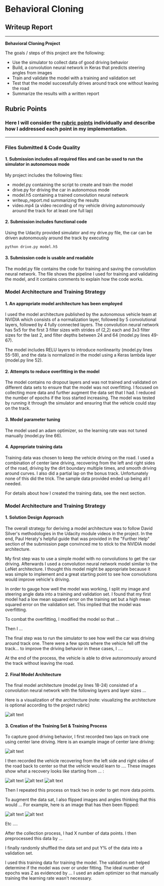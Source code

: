 # **Behavioral Cloning** 

## Writeup Report

---

**Behavioral Cloning Project**

The goals / steps of this project are the following:
* Use the simulator to collect data of good driving behavior
* Build, a convolution neural network in Keras that predicts steering angles from images
* Train and validate the model with a training and validation set
* Test that the model successfully drives around track one without leaving the road
* Summarize the results with a written report


[//]: # (Image References)

[image1]: ./examples/placeholder.png "Model Visualization"
[image2]: ./examples/placeholder.png "Grayscaling"
[image3]: ./examples/placeholder_small.png "Recovery Image"
[image4]: ./examples/placeholder_small.png "Recovery Image"
[image5]: ./examples/placeholder_small.png "Recovery Image"
[image6]: ./examples/placeholder_small.png "Normal Image"
[image7]: ./examples/placeholder_small.png "Flipped Image"

## Rubric Points
### Here I will consider the [rubric points](https://review.udacity.com/#!/rubrics/432/view) individually and describe how I addressed each point in my implementation.  

---
### Files Submitted & Code Quality

#### 1. Submission includes all required files and can be used to run the simulator in autonomous mode

My project includes the following files:
* model.py containing the script to create and train the model
* drive.py for driving the car in autonomous mode
* model.h5 containing a trained convolution neural network 
* writeup_report.md summarizing the results
* video.mp4 (a video recording of my vehicle driving autonomously around the track for at least one full lap)

#### 2. Submission includes functional code
Using the Udacity provided simulator and my drive.py file, the car can be driven autonomously around the track by executing 
```sh
python drive.py model.h5
```

#### 3. Submission code is usable and readable

The model.py file contains the code for training and saving the convolution neural network. The file shows the pipeline I used for training and validating the model, and it contains comments to explain how the code works.

### Model Architecture and Training Strategy

#### 1. An appropriate model architecture has been employed

I used the model architecture published by the autonomous vehicle team at NVIDIA which consists of a normalization layer, followed by 5 convolutional layers, followed by 4 fully connected layers. The convolution neural network has 5x5 for the first 3 filter sizes with strides of (2,2) each and 3x3 filter sizes for the last 2, and filter depths between 24 and 64 (model.py lines 49-67).

The model includes RELU layers to introduce nonlinearity (model.py lines 55-59), and the data is normalized in the model using a Keras lambda layer (model.py line 52). 

#### 2. Attempts to reduce overfitting in the model

The model contains no dropout layers and was not trained and validated on different data sets to ensure that the model was not overfitting. I focused on collecting more data and further augment the data set that I had. I reduced the number of epochs if the loss started increasing. The model was tested by running it through the simulator and ensuring that the vehicle could stay on the track.

#### 3. Model parameter tuning

The model used an adam optimizer, so the learning rate was not tuned manually (model.py line 66).

#### 4. Appropriate training data

Training data was chosen to keep the vehicle driving on the road. I used a combination of center lane driving, recovering from the left and right sides of the road, driving by the dirt boundary multiple times, and smooth driving around curves. I also did a partial lap on the bonus track. Unfortunately none of this did the trick. The sample data provided ended up being all I needed. 

For details about how I created the training data, see the next section. 

### Model Architecture and Training Strategy

#### 1. Solution Design Approach

The overall strategy for deriving a model architecture was to follow David Silver's methodologies in the Udacity module videos in the project. In the end, Paul Heraty's helpful guide that was provided in the "Further Help" section of the submission page convinced me to stick to the NVIDIA model architecture.

My first step was to use a simple model with no convolutions to get the car driving. Afterwards I used a convolution neural network model similar to the LeNet architecture. I thought this model might be appropriate because it was simple to implement and a great starting point to see how convolutions would improve vehicle's driving.

In order to gauge how well the model was working, I split my image and steering angle data into a training and validation set. I found that my first model had a low mean squared error on the training set but a high mean squared error on the validation set. This implied that the model was overfitting. 

To combat the overfitting, I modified the model so that ...

Then I ... 

The final step was to run the simulator to see how well the car was driving around track one. There were a few spots where the vehicle fell off the track... to improve the driving behavior in these cases, I ....

At the end of the process, the vehicle is able to drive autonomously around the track without leaving the road.

#### 2. Final Model Architecture

The final model architecture (model.py lines 18-24) consisted of a convolution neural network with the following layers and layer sizes ...

Here is a visualization of the architecture (note: visualizing the architecture is optional according to the project rubric)

![alt text][image1]

#### 3. Creation of the Training Set & Training Process

To capture good driving behavior, I first recorded two laps on track one using center lane driving. Here is an example image of center lane driving:

![alt text][image2]

I then recorded the vehicle recovering from the left side and right sides of the road back to center so that the vehicle would learn to .... These images show what a recovery looks like starting from ... :

![alt text][image3]
![alt text][image4]
![alt text][image5]

Then I repeated this process on track two in order to get more data points.

To augment the data sat, I also flipped images and angles thinking that this would ... For example, here is an image that has then been flipped:

![alt text][image6]
![alt text][image7]

Etc ....

After the collection process, I had X number of data points. I then preprocessed this data by ...


I finally randomly shuffled the data set and put Y% of the data into a validation set. 

I used this training data for training the model. The validation set helped determine if the model was over or under fitting. The ideal number of epochs was Z as evidenced by ... I used an adam optimizer so that manually training the learning rate wasn't necessary.
